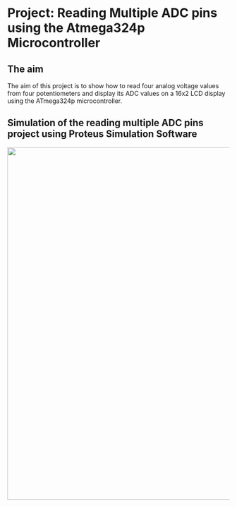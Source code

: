 # Project: Reading Multiple ADC pins using the Atmega324p Microcontroller

## The aim
The aim of this project is to show how to read four analog voltage values from four potentiometers and display its ADC values on a 16x2 LCD display using the ATmega324p microcontroller.

## Simulation of the reading multiple ADC pins project using Proteus Simulation Software
<img src="https://github.com/user-attachments/assets/d1b0ee88-1c22-41c1-be23-86d203d40bdd" width="800">

